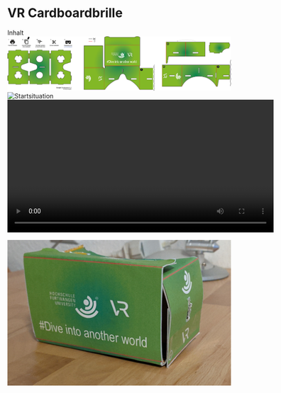# VR Cardboardbrille

Inhalt
<img src="img/hfu-vr.png" alt="Design" width="600px">
<img src="img/cardboard_start.jpg" alt="Startsituation" width="600px">
<video width="600px" controls>
  <source src="img/Cardboardbasteln_komprimiert" type="video/mp4">
</video>

<img src="img/Cardboard_fertig.png" alt="fertige Cardboardbrille" width="600px">
